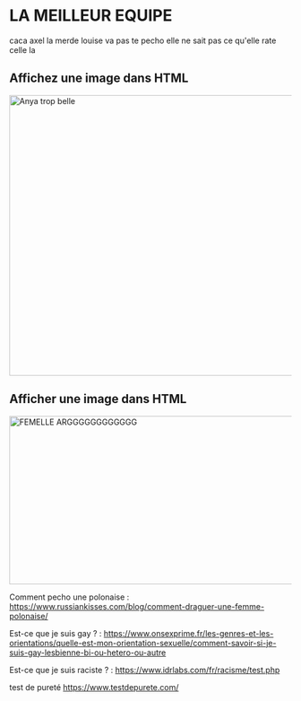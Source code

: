 # LA MEILLEUR EQUIPE
caca
axel la merde
louise va pas te pecho
elle ne sait pas ce qu'elle rate celle la 
<body>
  <h2>Affichez une image dans HTML</h2>
	<a href="https://fr.victoriassecret.com/fr/?cm_mmc=SEM-_-MicrosoftAds-_-FR_FR_Brand_Pure-_-Pure&&msclkid=3dd85b8d3a3b1bb9afe93c9dd8e522c0&utm_source=bing&utm_medium=cpc&utm_campaign=FR_FR_Brand_Pure&utm_term=Victoria%27s%20Secret&utm_content=Pure&gclid=3dd85b8d3a3b1bb9afe93c9dd8e522c0&gclsrc=3p.ds">
		<img src="anya.JPG" alt="Anya trop belle" height="500" width="720">
	</a>
	<h2>Afficher une image dans HTML</h2>
	<a href="https://fr.wiktionary.org/wiki/gode-ceinture">
		<img src="meuf.jpeg" alt="FEMELLE ARGGGGGGGGGGGG " height="300" width="1200">
	</a>
</body>

Comment pecho une polonaise :
https://www.russiankisses.com/blog/comment-draguer-une-femme-polonaise/

Est-ce que je suis gay ? :
https://www.onsexprime.fr/les-genres-et-les-orientations/quelle-est-mon-orientation-sexuelle/comment-savoir-si-je-suis-gay-lesbienne-bi-ou-hetero-ou-autre

Est-ce que je suis raciste ? :
https://www.idrlabs.com/fr/racisme/test.php


test de pureté
https://www.testdepurete.com/
